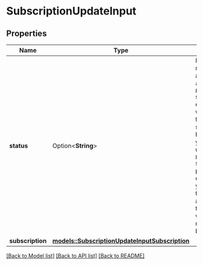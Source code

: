 # SubscriptionUpdateInput

## Properties

Name | Type | Description | Notes
------------ | ------------- | ------------- | -------------
**status** | Option<**String**> | If the field is not defined and multiple `active` and `pending` subscriptions exists, Lago will update the `active` subscription. However, if you wish to update a `pending` subscription, please ensure that you include the `status` attribute with the `pending` value in your request body. | [optional]
**subscription** | [**models::SubscriptionUpdateInputSubscription**](SubscriptionUpdateInput_subscription.md) |  | 

[[Back to Model list]](../README.md#documentation-for-models) [[Back to API list]](../README.md#documentation-for-api-endpoints) [[Back to README]](../README.md)


